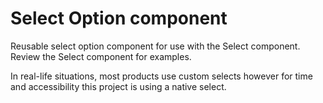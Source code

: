 # Select Option component

Reusable select option component for use with the Select component. Review the Select component for examples.

In real-life situations, most products use custom selects however for time and accessibility this project is using a native select.

